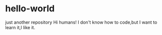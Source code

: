 # hello-world
just another repository
Hi humans!
I don't know how to code,but I want to learn it,I like it.
